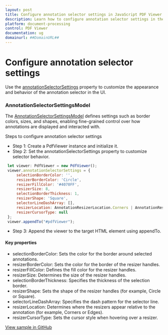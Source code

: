 ```yaml
---
layout: post
title: Configure annotation selector settings in JavaScript PDF Viewer | Syncfusion
description: Learn how to configure annotation selector settings in the JavaScript PDF Viewer using annotationSelectorSettings and related options.
platform: document-processing
control: PDF Viewer
documentation: ug
domainurl: ##DomainURL##
---
```


# Configure annotation selector settings

Use the [annotationSelectorSettings](https://ej2.syncfusion.com/documentation/api/pdfviewer/annotationSelectorSettings/) property to customize the appearance and behavior of the annotation selector in the UI.

### AnnotationSelectorSettingsModel

The [AnnotationSelectorSettingsModel](https://ej2.syncfusion.com/documentation/api/accumulation-chart/accumulationAnnotationSettingsModel/) defines settings such as border colors, sizes, and shapes, enabling fine-grained control over how annotations are displayed and interacted with.

Steps to configure annotation selector settings

- Step 1: Create a PdfViewer instance and initialize it.
- Step 2: Set the annotationSelectorSettings property to customize selector behavior.

```js
 let viewer: PdfViewer = new PdfViewer();
 viewer.annotationSelectorSettings = {
     selectionBorderColor: '',
     resizerBorderColor: 'Circle',
     resizerFillColor: '#4070FF',
     resizerSize: 8,
     selectionBorderThickness: 1,
     resizerShape: 'Square',
     selectorLineDashArray: [],
     resizerLocation: AnnotationResizerLocation.Corners | AnnotationResizerLocation.Edges,
     resizerCursorType: null
 };
 viewer.appendTo("#pdfViewer");
```

- Step 3: Append the viewer to the target HTML element using appendTo.

#### Key properties

- selectionBorderColor: Sets the color for the border around selected annotations.
- resizerBorderColor: Sets the color for the border of the resizer handles.
- resizerFillColor: Defines the fill color for the resizer handles.
- resizerSize: Determines the size of the resizer handles.
- selectionBorderThickness: Specifies the thickness of the selection border.
- resizerShape: Sets the shape of the resizer handles (for example, Circle or Square).
- selectorLineDashArray: Specifies the dash pattern for the selector line.
- resizerLocation: Determines where the resizers appear relative to the annotation (for example, Corners or Edges).
- resizerCursorType: Sets the cursor style when hovering over a resizer.

[View sample in GitHub](https://github.com/SyncfusionExamples/javascript-pdf-viewer-examples/tree/master/How%20to)